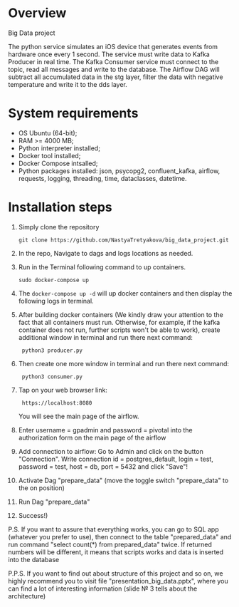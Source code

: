 # Overview
Big Data project

The python service simulates an iOS device that generates events from hardware once every 1 second. The service must write data to Kafka Producer in real time. The Kafka Consumer service must connect to the topic, read all messages and write to the database. The Airflow DAG will subtract all accumulated data in the stg layer, filter the data with negative temperature and write it to the dds layer.


# System requirements
- OS Ubuntu (64-bit);
- RAM >= 4000 MB;
- Python interpreter installed;
- Docker tool installed;
- Docker Compose intsalled;
- Python packages installed: json, psycopg2, confluent_kafka, airflow, requests, logging, threading, time, dataclasses, datetime.

# Installation steps

1. Simply clone the repository
	```
	git clone https://github.com/NastyaTretyakova/big_data_project.git
	```
2. In the repo, Navigate to dags and logs locations as needed.

3. Run in the Terminal following command  to up containers.
	```
	sudo docker-compose up
	```
4. The `docker-compose up -d` will up docker containers and then display the following logs in terminal.

5. After building docker containers (We kindly draw your attention to the fact that all containers must run. Otherwise, for example, if the kafka container does not run, further scripts won't be able to work), create additional window in terminal and run there next command:
   ```
	python3 producer.py
	```

6. Then create one more window in terminal and run there next command:
   ```
	python3 consumer.py
	```

7. Tap on your web browser link:
   ```
	https://localhost:8080
	```
	You will see the main page of the airflow.

8. Enter username = gpadmin and password = pivotal into the authorization form on the main page of the airflow

9. Add connection to airflow: Go to Admin and click on the button "Connection". Write connection id = postgres_default, login = test, password = test, host = db, port = 5432 and click "Save"!

10. Activate Dag "prepare_data" (move the toggle switch "prepare_data" to the on position)

11. Run Dag "prepare_data"

11. Success!)


P.S. If you want to assure that everything works, you can go to SQL app (whatever you prefer to use), then connect to the table "prepared_data" and run command "select count(*) from prepared_data" twice. If returned numbers will be different, it means that scripts works and data is inserted into the database

P.P.S. If you want to find out about structure of this project and so on, we highly recommend you to visit file "presentation_big_data.pptx", where you can find a lot of interesting information (slide № 3 tells about the architecture)
